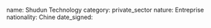 name: Shudun Technology
category: private_sector
nature:  Entreprise
nationality: Chine
date_signed:
    